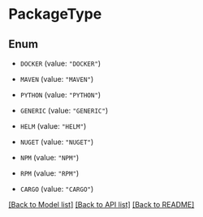 # PackageType

## Enum


* `DOCKER` (value: `"DOCKER"`)

* `MAVEN` (value: `"MAVEN"`)

* `PYTHON` (value: `"PYTHON"`)

* `GENERIC` (value: `"GENERIC"`)

* `HELM` (value: `"HELM"`)

* `NUGET` (value: `"NUGET"`)

* `NPM` (value: `"NPM"`)

* `RPM` (value: `"RPM"`)

* `CARGO` (value: `"CARGO"`)


[[Back to Model list]](../README.md#documentation-for-models) [[Back to API list]](../README.md#documentation-for-api-endpoints) [[Back to README]](../README.md)


